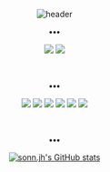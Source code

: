 <div align="center">

![header](https://capsule-render.vercel.app/api?type=transparent&color=C6F7E9&height=100&section=header&text=sonn.jh&fontSize=65&fontColor=424242&desc=%23%20Developer&descSize=16&descAlignY=15)

<p align="center"><b>•••</b></p>
<p align="center">
<a href="https://gitlab.com/sonnjh"><img src="https://img.shields.io/badge/GitLab-Repository-C6F7E9?style=for-the-badge&logo=Starship&logoColor=C6F7E9"/></a>
<a href="https://github.com/sonnjh"><img src="https://img.shields.io/badge/Notion-Portfolio-C6F7E9?style=for-the-badge&logo=notion&logoColor=C6F7E9"/></a>
</p>

<br>
<p align="center"><b>•••</b></p>
<p align="center">
<img src="https://img.shields.io/badge/Java-C6F7E9.svg?style=for-the-badge&logo=Java&logoColor=555555"/>
<img src="https://img.shields.io/badge/Spring-C6F7E9.svg?style=for-the-badge&logo=SpringBoot&logoColor=555555"/>
<img src="https://img.shields.io/badge/MySQL-C6F7E9.svg?style=for-the-badge&logo=MySQL&logoColor=555555"/>
<img src="https://img.shields.io/badge/JavaScript-555555.svg?style=for-the-badge&logo=JavaScript&logoColor=C6F7E9"/>
<img src="https://img.shields.io/badge/jQuery-555555.svg?style=for-the-badge&logo=jQuery&logoColor=C6F7E9"/>
<img src="https://img.shields.io/badge/Vue.js-555555.svg?style=for-the-badge&logo=Vue.js&logoColor=C6F7E9"/>
</p>

<br>
<p align="center"><b>•••</b></p>
  
[![sonn.jh's GitHub stats](https://github-readme-stats.vercel.app/api?username=sonnjh&show_icons=true&title_color=42C9A8&text_color=555555&icon_color=42C9A8&hide_border=true&count_private=true)](https://github.com/anuraghazra/github-readme-stats)
  
</div>
